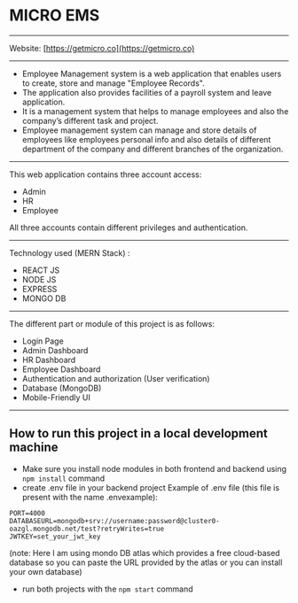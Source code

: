 # MICRO EMS

---

Website: [https://getmicro.co](https://getmicro.co)

---

- Employee Management system is a web application that enables users to create, store and manage "Employee Records".
- The application also provides facilities of a payroll system and leave application.
- It is a management system that helps to manage employees and also the company’s different task and project.
- Employee management system can manage and store details of employees like employees personal info and also details of different department of the company and different branches of the organization.

---

This web application contains three account access:

- Admin
- HR
- Employee

All three accounts contain different privileges and authentication.

---

Technology used (MERN Stack) :

- REACT JS
- NODE JS
- EXPRESS
- MONGO DB

---

The different part or module of this project is as follows:

- Login Page
- Admin Dashboard
- HR Dashboard
- Employee Dashboard
- Authentication and authorization (User verification)
- Database (MongoDB)
- Mobile-Friendly UI

---

## How to run this project in a local development machine

- Make sure you install node modules in both frontend and backend using `npm install` command
- create .env file in your backend project
  Example of .env file (this file is present with the name .envexample):

```
PORT=4000
DATABASEURL=mongodb+srv://username:password@cluster0-oazgl.mongodb.net/test?retryWrites=true
JWTKEY=set_your_jwt_key
```

(note: Here I am using mondo DB atlas which provides a free cloud-based database so you can paste the URL provided by the atlas or you can install your own database)

- run both projects with the `npm start` command
